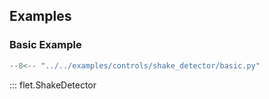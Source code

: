 ## Examples

### Basic Example

```python
--8<-- "../../examples/controls/shake_detector/basic.py"
```

::: flet.ShakeDetector
